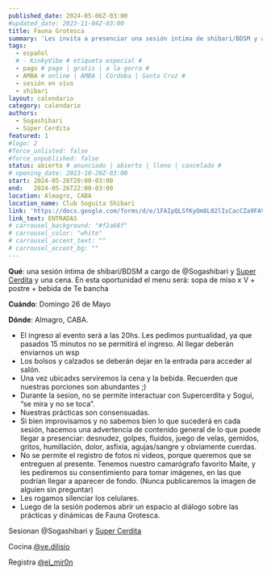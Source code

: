 ```yaml
---
published_date: 2024-05-06Z-03:00
#updated_date: 2023-11-04Z-03:00
title: Fauna Grotesca
summary: 'Les invita a presenciar una sesión íntima de shibari/BDSM y a degustar plato, postre y bebida.'
tags:
  - español
  # - KinkyVibe # etiqueta especial #
  - pago # pago | gratis | a la gorra #
  - AMBA # online | AMBA | Córdoba | Santa Cruz #
  - sesión en vivo
  - shibari
layout: calendario
category: calendario
authors:
  - Sogashibari
  - Súper Cerdita
featured: 1
#logo: 2
#force_unlisted: false
#force_unpublished: false
status: abierto # anunciado | abierto | lleno | cancelado #
# opening_date: 2023-10-20Z-03:00
start: 2024-05-26T20:00-03:00
end:   2024-05-26T22:00-03:00
location: Almagro, CABA
location_name: Club Soguita Shibari
link: 'https://docs.google.com/forms/d/e/1FAIpQLSfKyOm8L02lIsCacCZa9FAVCvFTBmz57Yn4vFBe-b1nCNr3Hw/viewform?usp=sf_link'
link_text: ENTRADAS
# carrousel_background: "#f2a68f"
# carrousel_color: "white"
# carrousel_accent_text: ""
# carrousel_accent_bg: ""
---
```

**Qué**: una sesión íntima de shibari/BDSM a cargo de @Sogashibari y [Super Cerdita](https://www.instagram.com/super.cerdita/) y una cena. En esta oportunidad el menu será: sopa de miso x V + postre + bebida de Te bancha

**Cuándo**: Domingo 26 de Mayo

**Dónde**: Almagro, CABA.

- El ingreso al evento será a las 20hs. Les pedimos puntualidad, ya que pasados 15 minutos no se permitirá el ingreso. Al llegar deberán enviarnos un wsp
- Los bolsos y calzados se deberán dejar en la entrada para acceder al salón.
- Una vez ubicadxs serviremos la cena y la bebida. Recuerden que nuestras porciones son abundantes ;)
- Durante la sesion, no se permite interactuar con Supercerdita y Sogui, “se mira y no se toca”.
- Nuestras prácticas son consensuadas. 
- Si bien improvisamos y no sabemos bien lo que sucederá en cada sesión, hacemos una advertencia de contenido general de lo que puede llegar a presenciar: desnudez, golpes, fluidos, juego de velas, gemidos, gritos, humillación, dolor, asfixia, agujas/sangre y obviamente cuerdas.
- No se permite el registro de fotos ni videos, porque queremos que se entreguen al presente. Tenemos nuestro camarógrafo favorito Maite, y les pediremos su consentimiento para tomar imágenes, en las que podrían llegar a aparecer de fondo. (Nunca publicaremos la imagen de alguien sin preguntar)
- Les rogamos silenciar los celulares.
- Luego de la sesión podemos abrir un espacio al diálogo sobre las prácticas y dinámicas de Fauna Grotesca.

Sesionan @Sogashibari y [Super Cerdita](https://www.instagram.com/super.cerdita/)

Cocina [\@ve.dilisio](https://www.instagram.com/ve.dilisio/)

Registra [\@el_mir0n](https://www.instagram.com/el_mir0n/)